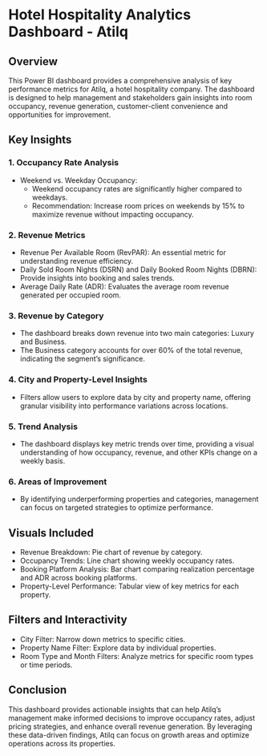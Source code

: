 # Hotel Hospitality Analytics Dashboard - Atilq

## Overview
This Power BI dashboard provides a comprehensive analysis of key performance metrics for Atilq, a hotel hospitality company. The dashboard is designed to help management and stakeholders gain insights into room occupancy, revenue generation, customer-client convenience and opportunities for improvement.

## Key Insights

### 1. Occupancy Rate Analysis
   - Weekend vs. Weekday Occupancy:
     - Weekend occupancy rates are significantly higher compared to weekdays.
     - Recommendation: Increase room prices on weekends by 15% to maximize revenue without impacting occupancy.

### 2. Revenue Metrics
   - Revenue Per Available Room (RevPAR): An essential metric for understanding revenue efficiency.
   - Daily Sold Room Nights (DSRN) and Daily Booked Room Nights (DBRN): Provide insights into booking and sales trends.
   - Average Daily Rate (ADR): Evaluates the average room revenue generated per occupied room.

### 3. Revenue by Category
   - The dashboard breaks down revenue into two main categories: Luxury and Business.
   - The Business category accounts for over 60% of the total revenue, indicating the segment’s significance.

### 4. City and Property-Level Insights
   - Filters allow users to explore data by city and property name, offering granular visibility into performance variations across locations.

### 5. Trend Analysis
   - The dashboard displays key metric trends over time, providing a visual understanding of how occupancy, revenue, and other KPIs change on a weekly basis.

### 6. Areas of Improvement
   - By identifying underperforming properties and categories, management can focus on targeted strategies to optimize performance.

## Visuals Included
- Revenue Breakdown: Pie chart of revenue by category.
- Occupancy Trends: Line chart showing weekly occupancy rates.
- Booking Platform Analysis: Bar chart comparing realization percentage and ADR across booking platforms.
- Property-Level Performance: Tabular view of key metrics for each property.

## Filters and Interactivity
- City Filter: Narrow down metrics to specific cities.
- Property Name Filter: Explore data by individual properties.
- Room Type and Month Filters: Analyze metrics for specific room types or time periods.

## Conclusion
This dashboard provides actionable insights that can help Atilq’s management make informed decisions to improve occupancy rates, adjust pricing strategies, and enhance overall revenue generation. By leveraging these data-driven findings, Atilq can focus on growth areas and optimize operations across its properties.
